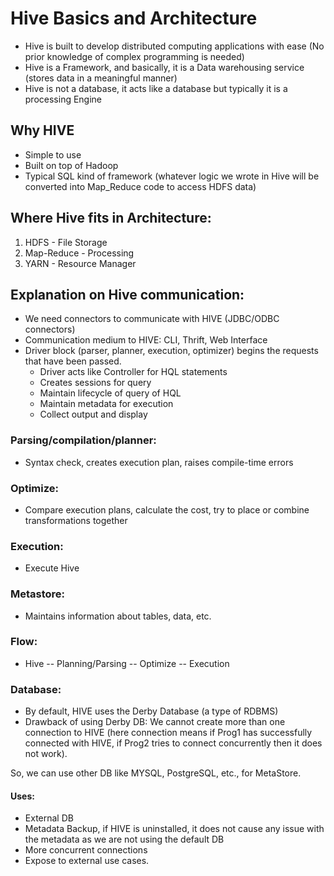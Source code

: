 
# Hive Basics and Architecture


- Hive is built to develop distributed computing applications with ease (No prior knowledge of complex programming is needed)
- Hive is a Framework, and basically, it is a Data warehousing service (stores data in a meaningful manner)
- Hive is not a database, it acts like a database but typically it is a processing Engine

## Why HIVE

- Simple to use
- Built on top of Hadoop
- Typical SQL kind of framework (whatever logic we wrote in Hive will be converted into Map_Reduce code to access HDFS data)

## Where Hive fits in Architecture:

1. HDFS - File Storage
2. Map-Reduce - Processing
3. YARN - Resource Manager

## Explanation on Hive communication:

- We need connectors to communicate with HIVE (JDBC/ODBC connectors)
- Communication medium to HIVE: CLI, Thrift, Web Interface
- Driver block (parser, planner, execution, optimizer) begins the requests that have been passed.
  - Driver acts like Controller for HQL statements
  - Creates sessions for query
  - Maintain lifecycle of query of HQL
  - Maintain metadata for execution
  - Collect output and display

### Parsing/compilation/planner:

- Syntax check, creates execution plan, raises compile-time errors

### Optimize:

- Compare execution plans, calculate the cost, try to place or combine transformations together

### Execution:

- Execute Hive

### Metastore:

- Maintains information about tables, data, etc.

### Flow:

- Hive -- Planning/Parsing -- Optimize -- Execution

### Database:

- By default, HIVE uses the Derby Database (a type of RDBMS)
- Drawback of using Derby DB: We cannot create more than one connection to HIVE (here connection means if Prog1 has successfully connected with HIVE, if Prog2 tries to connect concurrently then it does not work).

So, we can use other DB like MYSQL, PostgreSQL, etc., for MetaStore.

#### Uses:

- External DB
- Metadata Backup, if HIVE is uninstalled, it does not cause any issue with the metadata as we are not using the default DB
- More concurrent connections
- Expose to external use cases.
